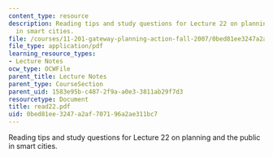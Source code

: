 ```yaml
---
content_type: resource
description: Reading tips and study questions for Lecture 22 on planning and the public
  in smart cities.
file: /courses/11-201-gateway-planning-action-fall-2007/0bed81ee3247a2af707196a2ae311bc7_read22.pdf
file_type: application/pdf
learning_resource_types:
- Lecture Notes
ocw_type: OCWFile
parent_title: Lecture Notes
parent_type: CourseSection
parent_uid: 1583e95b-c487-2f9a-a0e3-3811ab29f7d3
resourcetype: Document
title: read22.pdf
uid: 0bed81ee-3247-a2af-7071-96a2ae311bc7
---
```

Reading tips and study questions for Lecture 22 on planning and the public in smart cities.

